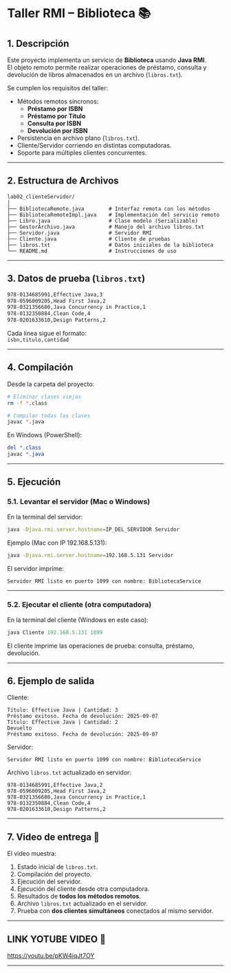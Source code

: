 # Taller RMI – Biblioteca 📚


## 1. Descripción
Este proyecto implementa un servicio de **Biblioteca** usando **Java RMI**.  
El objeto remoto permite realizar operaciones de préstamo, consulta y devolución de libros almacenados en un archivo (`libros.txt`).  

Se cumplen los requisitos del taller:
- Métodos remotos síncronos:
  - **Préstamo por ISBN**
  - **Préstamo por Título**
  - **Consulta por ISBN**
  - **Devolución por ISBN**
- Persistencia en archivo plano (`libros.txt`).
- Cliente/Servidor corriendo en distintas computadoras.
- Soporte para múltiples clientes concurrentes.

---

## 2. Estructura de Archivos

```
lab02_clienteServidor/
│
├── BibliotecaRemote.java        # Interfaz remota con los métodos
├── BibliotecaRemoteImpl.java    # Implementación del servicio remoto
├── Libro.java                   # Clase modelo (Serializable)
├── GestorArchivo.java           # Manejo del archivo libros.txt
├── Servidor.java                # Servidor RMI
├── Cliente.java                 # Cliente de pruebas
├── libros.txt                   # Datos iniciales de la biblioteca
└── README.md                    # Instrucciones de uso
```

---

## 3. Datos de prueba (`libros.txt`)

```txt
978-0134685991,Effective Java,3
978-0596009205,Head First Java,2
978-0321356680,Java Concurrency in Practice,1
978-0132350884,Clean Code,4
978-0201633610,Design Patterns,2
```

Cada línea sigue el formato:  
`isbn,titulo,cantidad`

---

## 4. Compilación

Desde la carpeta del proyecto:

```bash
# Eliminar clases viejas
rm -f *.class

# Compilar todas las clases
javac *.java
```

En Windows (PowerShell):

```powershell
del *.class
javac *.java
```

---

## 5. Ejecución

### 5.1. Levantar el servidor (Mac o Windows)
En la terminal del servidor:

```bash
java -Djava.rmi.server.hostname=IP_DEL_SERVIDOR Servidor
```

Ejemplo (Mac con IP 192.168.5.131):

```bash
java -Djava.rmi.server.hostname=192.168.5.131 Servidor
```

El servidor imprime:
```
Servidor RMI listo en puerto 1099 con nombre: BibliotecaService
```

---

### 5.2. Ejecutar el cliente (otra computadora)
En la terminal del cliente (Windows en este caso):

```powershell
java Cliente 192.168.5.131 1099
```

El cliente imprime las operaciones de prueba: consulta, préstamo, devolución.

---

## 6. Ejemplo de salida

Cliente:
```
Título: Effective Java | Cantidad: 3
Préstamo exitoso. Fecha de devolución: 2025-09-07
Título: Effective Java | Cantidad: 2
Devuelto
Préstamo exitoso. Fecha de devolución: 2025-09-07
```

Servidor:
```
Servidor RMI listo en puerto 1099 con nombre: BibliotecaService
```

Archivo `libros.txt` actualizado en servidor:
```
978-0134685991,Effective Java,2
978-0596009205,Head First Java,2
978-0321356680,Java Concurrency in Practice,1
978-0132350884,Clean Code,4
978-0201633610,Design Patterns,2
```

---

## 7. Video de entrega 🎥

El video muestra:
1. Estado inicial de `libros.txt`.
2. Compilación del proyecto.
3. Ejecución del servidor.
4. Ejecución del cliente desde otra computadora.
5. Resultados de **todos los métodos remotos**.
6. Archivo `libros.txt` actualizado en el servidor.
7. Prueba con **dos clientes simultáneos** conectados al mismo servidor.

---

## LINK YOTUBE VIDEO 🎥

https://youtu.be/pKW4iqJt7OY

---
